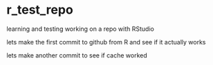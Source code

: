 # r_test_repo
learning and testing working on a repo with RStudio

lets make the first commit to github from R and see if it actually works

lets make another commit to see if cache worked